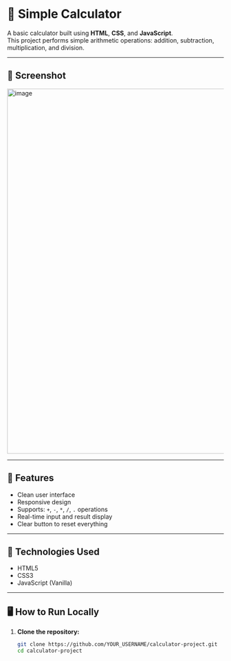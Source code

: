 # 🧮 Simple Calculator

A basic calculator built using **HTML**, **CSS**, and **JavaScript**.  
This project performs simple arithmetic operations: addition, subtraction, multiplication, and division.

---

## 📸 Screenshot

<img width="681" height="850" alt="image" src="https://github.com/user-attachments/assets/a9e9ab83-dfe4-4275-83e5-9acd89d19324" />


---

## 🚀 Features

- Clean user interface
- Responsive design
- Supports: `+`, `-`, `*`, `/`, `.` operations
- Real-time input and result display
- Clear button to reset everything

---

## 🔧 Technologies Used

- HTML5
- CSS3
- JavaScript (Vanilla)

---

## 🖥️ How to Run Locally

1. **Clone the repository:**
   ```bash
   git clone https://github.com/YOUR_USERNAME/calculator-project.git
   cd calculator-project
